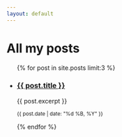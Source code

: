 ```yaml
---
layout: default
---
```

# All my posts
<ul>
            {% for post in site.posts limit:3 %}
                <li>
                    <h3><a href="{{ post.url | relative_url }}">{{ post.title }}</a></h3>
                    <p>{{ post.excerpt }}</p>
                    <p><small>{{ post.date | date: "%d %B, %Y" }}</small></p>
                </li>
            {% endfor %}
        </ul>


